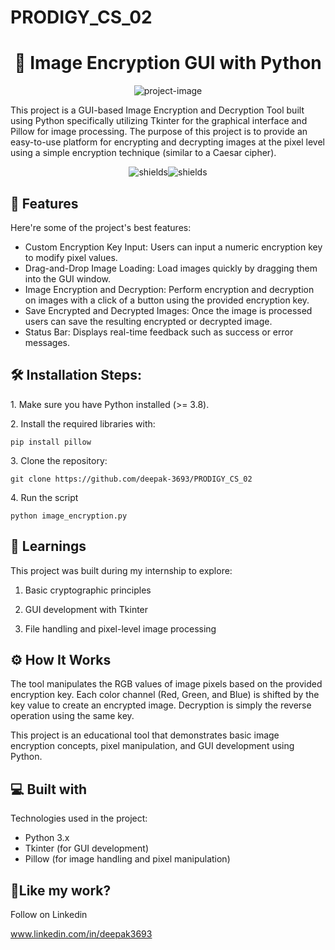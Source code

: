 <h1>PRODIGY_CS_02</h1>
<h1 align="center" id="title">🔐 Image Encryption GUI with Python</h1>

<p align="center"><img src="https://socialify.git.ci/deepak-3693/PRODIGY_CS_02/image?font=Rokkitt&amp;language=1&amp;name=1&amp;owner=1&amp;pattern=Signal&amp;stargazers=1&amp;theme=Auto" alt="project-image"></p>

<p id="description">This project is a GUI-based Image Encryption and Decryption Tool built using Python specifically utilizing Tkinter for the graphical interface and Pillow for image processing. The purpose of this project is to provide an easy-to-use platform for encrypting and decrypting images at the pixel level using a simple encryption technique (similar to a Caesar cipher).</p>

<p align="center"><img src="https://img.shields.io/badge/build_with-python-green" alt="shields"><img src="https://img.shields.io/badge/second_task-completed-green" alt="shields"></p>

  
  
<h2>🧐 Features</h2>

Here're some of the project's best features:

*   Custom Encryption Key Input: Users can input a numeric encryption key to modify pixel values.
*   Drag-and-Drop Image Loading: Load images quickly by dragging them into the GUI window.
*   Image Encryption and Decryption: Perform encryption and decryption on images with a click of a button using the provided encryption key.
*   Save Encrypted and Decrypted Images: Once the image is processed users can save the resulting encrypted or decrypted image.
*   Status Bar: Displays real-time feedback such as success or error messages.

<h2>🛠️ Installation Steps:</h2>

<p>1. Make sure you have Python installed (&gt;= 3.8).</p>

<p>2. Install the required libraries with:</p>

```
pip install pillow
```

<p>3. Clone the repository:</p>

```
git clone https://github.com/deepak-3693/PRODIGY_CS_02
```

<p>4. Run the script</p>

```
python image_encryption.py
```


<h2>🧠 Learnings</h2>
<p>This project was built during my internship to explore:</p>

1) Basic cryptographic principles

2) GUI development with Tkinter

3) File handling and pixel-level image processing






  <h2>⚙️ How It Works</h2>
The tool manipulates the RGB values of image pixels based on the provided encryption key. Each color channel (Red, Green, and Blue) is shifted by the key value to create an encrypted image. Decryption is simply the reverse operation using the same key.

This project is an educational tool that demonstrates basic image encryption concepts, pixel manipulation, and GUI development using Python.

  
<h2>💻 Built with</h2>

Technologies used in the project:

*   Python 3.x
*   Tkinter (for GUI development)
*   Pillow (for image handling and pixel manipulation)

<h2>💖Like my work?</h2>

Follow on Linkedin<p>www.linkedin.com/in/deepak3693</p>

